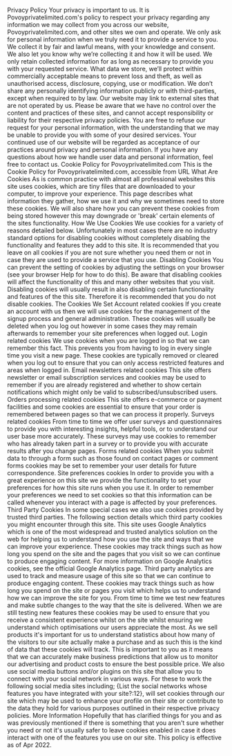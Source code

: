 Privacy Policy  Your privacy is important to us. It is Povoyprivatelimited.com's policy to respect your privacy regarding any information we may collect from you across our website, Povoyprivatelimited.com, and other sites we own and operate.  We only ask for personal information when we truly need it to provide a service to you. We collect it by fair and lawful means, with your knowledge and consent. We also let you know why we’re collecting it and how it will be used.   We only retain collected information for as long as necessary to provide you with your requested service. What data we store, we’ll protect within commercially acceptable means to prevent loss and theft, as well as unauthorised access, disclosure, copying, use or modification.  We don’t share any personally identifying information publicly or with third-parties, except when required to by law.   Our website may link to external sites that are not operated by us. Please be aware that we have no control over the content and practices of these sites, and cannot accept responsibility or liability for their respective privacy policies.   You are free to refuse our request for your personal information, with the understanding that we may be unable to provide you with some of your desired services.  Your continued use of our website will be regarded as acceptance of our practices around privacy and personal information. If you have any questions about how we handle user data and personal information, feel free to contact us. Cookie Policy for Povoyprivatelimited.com   This is the Cookie Policy for Povoyprivatelimited.com, accessible from URL  What Are Cookies  As is common practice with almost all professional websites this site uses cookies, which are tiny files that are downloaded to your computer, to improve your experience. This page describes what information they gather, how we use it and why we sometimes need to store these cookies. We will also share how you can prevent these cookies from being stored however this may downgrade or 'break' certain elements of the sites functionality.  How We Use Cookies  We use cookies for a variety of reasons detailed below. Unfortunately in most cases there are no industry standard options for disabling cookies without completely disabling the functionality and features they add to this site. It is recommended that you leave on all cookies if you are not sure whether you need them or not in case they are used to provide a service that you use.  Disabling Cookies  You can prevent the setting of cookies by adjusting the settings on your browser (see your browser Help for how to do this). Be aware that disabling cookies will affect the functionality of this and many other websites that you visit. Disabling cookies will usually result in also disabling certain functionality and features of the this site. Therefore it is recommended that you do not disable cookies.  The Cookies We Set  Account related cookies If you create an account with us then we will use cookies for the management of the signup process and general administration. These cookies will usually be deleted when you log out however in some cases they may remain afterwards to remember your site preferences when logged out. Login related cookies We use cookies when you are logged in so that we can remember this fact. This prevents you from having to log in every single time you visit a new page. These cookies are typically removed or cleared when you log out to ensure that you can only access restricted features and areas when logged in. Email newsletters related cookies  This site offers newsletter or email subscription services and cookies may be used to remember if you are already registered and whether to show certain notifications which might only be valid to subscribed/unsubscribed users. Orders processing related cookies This site offers e-commerce or payment facilities and some cookies are essential to ensure that your order is remembered between pages so that we can process it properly. Surveys related cookies From time to time we offer user surveys and questionnaires to provide you with interesting insights, helpful tools, or to understand our user base more accurately. These surveys may use cookies to remember who has already taken part in a survey or to provide you with accurate results after you change pages. Forms related cookies When you submit data to through a form such as those found on contact pages or comment forms cookies may be set to remember your user details for future correspondence. Site preferences cookies In order to provide you with a great experience on this site we provide the functionality to set your preferences for how this site runs when you use it. In order to remember your preferences we need to set cookies so that this information can be called whenever you interact with a page is affected by your preferences.  Third Party Cookies  In some special cases we also use cookies provided by trusted third parties. The following section details which third party cookies you might encounter through this site.   This site uses Google Analytics which is one of the most widespread and trusted analytics solution on the web for helping us to understand how you use the site and ways that we can improve your experience. These cookies may track things such as how long you spend on the site and the pages that you visit so we can continue to produce engaging content. For more information on Google Analytics cookies, see the official Google Analytics page. Third party analytics are used to track and measure usage of this site so that we can continue to produce engaging content. These cookies may track things such as how long you spend on the site or pages you visit which helps us to understand how we can improve the site for you. From time to time we test new features and make subtle changes to the way that the site is delivered. When we are still testing new features these cookies may be used to ensure that you receive a consistent experience whilst on the site whilst ensuring we understand which optimisations our users appreciate the most. As we sell products it's important for us to understand statistics about how many of the visitors to our site actually make a purchase and as such this is the kind of data that these cookies will track. This is important to you as it means that we can accurately make business predictions that allow us to monitor our advertising and product costs to ensure the best possible price.  We also use social media buttons and/or plugins on this site that allow you to connect with your social network in various ways. For these to work the following social media sites including; {List the social networks whose features you have integrated with your site?:12}, will set cookies through our site which may be used to enhance your profile on their site or contribute to the data they hold for various purposes outlined in their respective privacy policies. More Information  Hopefully that has clarified things for you and as was previously mentioned if there is something that you aren't sure whether you need or not it's usually safer to leave cookies enabled in case it does interact with one of the features you use on our site.   This policy is effective as of Apr 2022.
